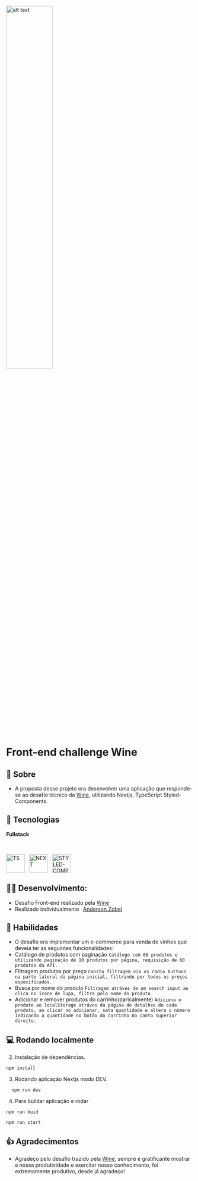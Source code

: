 <div style="display: inline_block"><br>

<img src="https://firebasestorage.googleapis.com/v0/b/teste-upload-b324a.appspot.com/o/Logo-Wine-990x640.jpeg?alt=media&token=d07a516f-6880-4c8c-8dea-723f36687d95" alt="alt text" width="50%" height="whatever"> 

</div>

# Front-end challenge Wine

## 📖 Sobre

- A proposta desse projeto era desenvolver uma aplicação que responde-se ao desafio técnico da [Wine](https://www.wine.com.br), utilizando Nextjs, TypeScript Styled-Components.<br>

## 🧰 Tecnologias  

**Fullstack**
<div style="display: inline_block"><br>
 
  <img align="center" alt="TS" width="50" src="https://cdn.jsdelivr.net/gh/devicons/devicon/icons/typescript/typescript-original.svg"  />&nbsp;&nbsp;
  <img align="center" alt="NEXT" width="50" src="https://cdn.jsdelivr.net/gh/devicons/devicon/icons/nextjs/nextjs-original.svg" />&nbsp;&nbsp;
  <img align="center" alt="STYLED-COMPONENT" width="50" src="https://styled-components.com/logo.png"/>&nbsp;&nbsp;

</div>

## 👷‍♂️ Desenvolvimento:
- Desafio Front-end realizado pela [Wine](https://www.wine.com.br)<br>
- Realizado individualmente
&ensp;[Anderson Zobel](https://github.com/Anderson-Zobel)<br>


## 🏃 Habilidades
 - O desafio era implementar um e-commerce para venda de vinhos que deveia ter as seguintes funcionalidades:
  -  Catálogo de produtos com paginação
    ```
      Catálogo com 60 produtos e utilizando paginação de 10 produtos por página, requisição de 60 produtos da API.
    ```
  -  Filtragem produtos por preço
    ```
      Consta filtragem via os radio buttons na parte lateral da página inicial, filtrando por todos os preços especificados.
    ```
  -  Busca por nome do produto
    ```
      Filtragem atráves de um search input ao clica no ícone de lupa, filtra pelo nome do produto
    ```
  -  Adicionar e remover produtos do carrinho(paricalmente)
    ```
      Adiciona o produto ao localStorage atráves da página de detalhes de cada produto, ao clicar no adicionar, seta quantidade e altera o número indicando a quantidade no botão do carrinho no canto superior direito.
    ```

## 💻 Rodando localmente


2. Instalação de dependências.
```
npm install
```

3. Rodando aplicação Nextjs modo DEV.

```
  npm run dev 
```


4. Para buildar aplicação e rodar
```
npm run buid
```
```
npm run start
```

<!-- ## 💻 Deploy
 - [Delivery-APP]() -->

<!-- ## 📺 Preview do Projeto
![]() -->

## :+1: Agradecimentos
  - Agradeço pelo desafio trazido pela [Wine](https://www.wine.com.br), sempre é gratificante mostrar a nossa produtividade e exercitar nosso conhecimento, foi extremamente produtivo, desde já agradeço!




